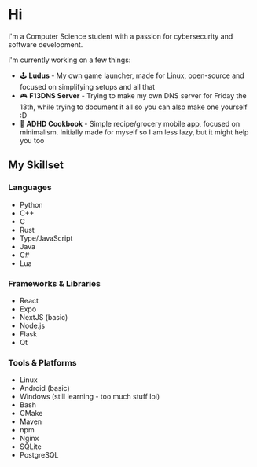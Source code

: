 # Hi

I'm a Computer Science student with a passion for cybersecurity and software development.

I'm currently working on a few things:
- 🕹️ **Ludus** - My own game launcher, made for Linux, open-source and focused on simplifying setups and all that
- 🎮 **F13DNS Server** - Trying to make my own DNS server for Friday the 13th, while trying to document it all so you can also make one yourself :D
- 📱 **ADHD Cookbook** - Simple recipe/grocery mobile app, focused on minimalism. Initially made for myself so I am less lazy, but it might help you too

## My Skillset
### Languages
- Python
- C++
- C
- Rust
- Type/JavaScript
- Java
- C#
- Lua

### Frameworks & Libraries
- React
- Expo
- NextJS (basic)
- Node.js
- Flask
- Qt

### Tools & Platforms
- Linux
- Android (basic)
- Windows (still learning - too much stuff lol)
- Bash
- CMake
- Maven
- npm
- Nginx
- SQLite
- PostgreSQL
